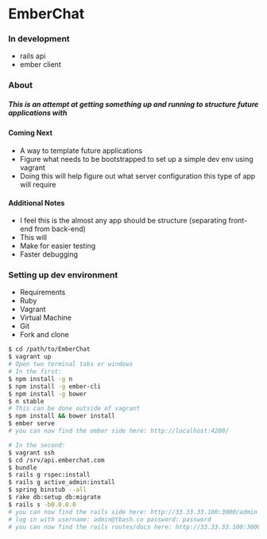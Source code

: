 # EmberChat

### In development
* rails api
* ember client

### About
##### This is an attempt at getting something up and running to structure future applications with

#### Coming Next
* A way to template future applications
* Figure what needs to be bootstrapped to set up a simple dev env using vagrant
 * Doing this will help figure out what server configuration this type of app will require



#### Additional Notes
* I feel this is the almost any app should be structure (separating front-end from back-end)
* This will
 * Make for easier testing
 * Faster debugging

### Setting up dev environment
* Requirements
 * Ruby
 * Vagrant
 * Virtual Machine
 * Git
* Fork and clone

```sh
$ cd /path/to/EmberChat
$ vagrant up
# Open two terminal tabs or windows
# In the first:
$ npm install -g n
$ npm install -g ember-cli
$ npm install -g bower
$ n stable
# This can be done outside of vagrant
$ npm install && bower install
$ ember serve
# you can now find the ember side here: http://localhost:4200/

# In the second:
$ vagrant ssh
$ cd /srv/api.emberchat.com
$ bundle
$ rails g rspec:install
$ rails g active_admin:install
$ spring binstub --all
$ rake db:setup db:migrate
$ rails s -b0.0.0.0
# you can now find the rails side here: http://33.33.33.100:3000/admin
# log in with username: admin@tbash.co password: password
# you can now find the rails routes/docs here: http://33.33.33.100:3000/documentation
```
